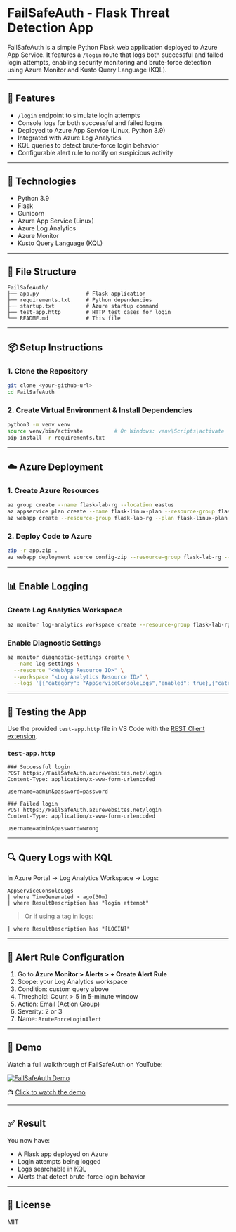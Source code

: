 # FailSafeAuth - Flask Threat Detection App

FailSafeAuth is a simple Python Flask web application deployed to Azure App Service. It features a `/login` route that logs both successful and failed login attempts, enabling security monitoring and brute-force detection using Azure Monitor and Kusto Query Language (KQL).

---

## 🔧 Features

- `/login` endpoint to simulate login attempts
- Console logs for both successful and failed logins
- Deployed to Azure App Service (Linux, Python 3.9)
- Integrated with Azure Log Analytics
- KQL queries to detect brute-force login behavior
- Configurable alert rule to notify on suspicious activity

---

## 🚀 Technologies

- Python 3.9
- Flask
- Gunicorn
- Azure App Service (Linux)
- Azure Log Analytics
- Azure Monitor
- Kusto Query Language (KQL)

---

## 📁 File Structure

```
FailSafeAuth/
├── app.py               # Flask application
├── requirements.txt     # Python dependencies
├── startup.txt          # Azure startup command
├── test-app.http        # HTTP test cases for login
└── README.md            # This file
```

---

## 📦 Setup Instructions

### 1. Clone the Repository

```bash
git clone <your-github-url>
cd FailSafeAuth
```

### 2. Create Virtual Environment & Install Dependencies

```bash
python3 -m venv venv
source venv/bin/activate          # On Windows: venv\Scripts\activate
pip install -r requirements.txt
```

---

## ☁️ Azure Deployment

### 1. Create Azure Resources

```bash
az group create --name flask-lab-rg --location eastus
az appservice plan create --name flask-linux-plan --resource-group flask-lab-rg --sku B1 --is-linux
az webapp create --resource-group flask-lab-rg --plan flask-linux-plan --name FailSafeAuth --runtime "PYTHON|3.9"
```

### 2. Deploy Code to Azure

```bash
zip -r app.zip .
az webapp deployment source config-zip --resource-group flask-lab-rg --name FailSafeAuth --src app.zip
```

---

## 📊 Enable Logging

### Create Log Analytics Workspace

```bash
az monitor log-analytics workspace create --resource-group flask-lab-rg --workspace-name flask-log-ws --location eastus
```

### Enable Diagnostic Settings

```bash
az monitor diagnostic-settings create \
  --name log-settings \
  --resource "<WebApp Resource ID>" \
  --workspace "<Log Analytics Resource ID>" \
  --logs '[{"category": "AppServiceConsoleLogs","enabled": true},{"category": "AppServiceHTTPLogs","enabled": true}]'
```

---

## 🔁 Testing the App

Use the provided `test-app.http` file in VS Code with the [REST Client extension](https://marketplace.visualstudio.com/items?itemName=humao.rest-client).

### `test-app.http`

```http
### Successful login
POST https://FailSafeAuth.azurewebsites.net/login
Content-Type: application/x-www-form-urlencoded

username=admin&password=password

### Failed login
POST https://FailSafeAuth.azurewebsites.net/login
Content-Type: application/x-www-form-urlencoded

username=admin&password=wrong
```

---

## 🔍 Query Logs with KQL

In Azure Portal → Log Analytics Workspace → Logs:

```kql
AppServiceConsoleLogs
| where TimeGenerated > ago(30m)
| where ResultDescription has "login attempt"
```

> Or if using a tag in logs:
```kql
| where ResultDescription has "[LOGIN]"
```

---

## 📣 Alert Rule Configuration

1. Go to **Azure Monitor > Alerts > + Create Alert Rule**
2. Scope: your Log Analytics workspace
3. Condition: custom query above
4. Threshold: Count > 5 in 5-minute window
5. Action: Email (Action Group)
6. Severity: 2 or 3
7. Name: `BruteForceLoginAlert`

---

## 🎥 Demo

Watch a full walkthrough of FailSafeAuth on YouTube:

[![FailSafeAuth Demo](https://img.youtube.com/vi/oPWMIRpVGso/0.jpg)](https://youtu.be/oPWMIRpVGso)

📺 [Click to watch the demo](https://youtu.be/oPWMIRpVGso)

---

## ✅ Result

You now have:

- A Flask app deployed on Azure
- Login attempts being logged
- Logs searchable in KQL
- Alerts that detect brute-force login behavior

---

## 📄 License

MIT
